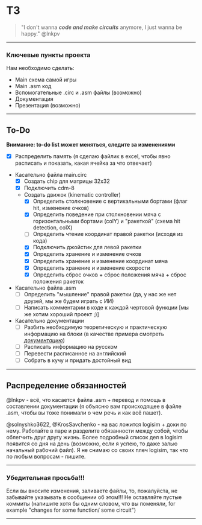 # ТЗ 
> "I don't wanna ***code and make circuits*** anymore, I just wanna be happy." @lnkpv

***
### Ключевые пункты проекта
Нам необходимо сделать:
+ Main схема самой игры
+ Main .asm код
+ Вспомогательные .circ и .asm файлы (возможно)
+ Документация
+ Презентация (возможно)
***
## To-Do
**Внимание: to-do list может меняться, следите за изменениями**
- [x] Распределить память (я сделаю файлик в excel, чтобы явно расписать и показать, какая ячейка за что отвечает) 
+ Касательно файла main.circ
    - [x] Создать chip для матрицы 32x32
    - [x] Подключить cdm-8
    - Создать движок (kinematic controller)
        - [x] Определить столкновение с вертикальными бортами (флаг hit, изменение очков)
        - [x] Определить поведение при столкновении мяча с горизонтальными бортами (colY) и "ракеткой" (схема hit detection, colX)
        - [ ] Определить чтение координат правой ракетки (исходя из кода)
        - [x] Подключить джойстик для левой ракетки 
        - [x] Определить хранение и изменение очков
        - [x] Определить хранение и изменение координат мяча 
        - [x] Определить хранение и изменение скорости
        - [x] Определить сброс очков + сброс положения мяча + сброс положения ракеток
+ Касательно файла .asm 
    - [ ] Определить "мышление" правой ракетки (да, у нас же нет друзей, мы же будем играть с ИИ)
    - [ ] Написать комментарии в коде к каждой чертовой функции [мы же хотим хороший проект ;)]
+ Касательно документации
    - [ ] Разбить необходимую теоретическую и практическую информацию на блоки (в качестве примера смотреть *[документацию](https://github.com/lnkpv/TV-Tennis-DP/blob/main/Project-B.pdf)*)
    - [ ] Расписать информацию на русском
    - [ ] Перевести расписанное на английский
    - [ ] Собрать в кучу и придать достойный вид
***
## Распределение обязанностей
@lnkpv - всё, что касается файла .asm + перевод и помощь в составлении документации (я объясню вам происходящее в файле .asm, чтобы вы тоже понимали о чем речь и как всё пашет).

@solnyshko3622, @KrosSavchenko - на вас ложится logisim + доки по нему. Работайте в паре и разделите обязанности между собой, чтобы облегчить друг другу жизнь. Более подробный список дел в logisim появится со дня на день (возможно, если я успею, то даже залью начальный рабочий файл). Я не снимаю со своих плеч logisim, так что по любым вопросам - пишите.
***
### Убедительная просьба!!!
Если вы вносите изменения, заливаете файлы, то, пожалуйста, не забывайте указывать в сообщении об этом!!!
Не оставляйте пустые коммиты (напишите хотя бы одним словом, что вы поменяли, for example  "changes for some function/ some circuit")
***
